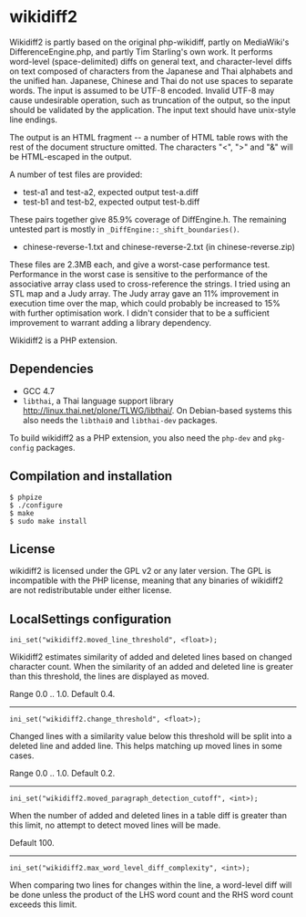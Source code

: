 # wikidiff2

Wikidiff2 is partly based on the original php-wikidiff, partly on MediaWiki's DifferenceEngine.php, and partly Tim Starling's own work. It performs word-level (space-delimited) diffs on general text, and character-level diffs on text composed of characters from the Japanese and Thai alphabets and the unified han. Japanese, Chinese and Thai do not use spaces to separate words. The input is assumed to be UTF-8 encoded. Invalid UTF-8 may cause undesirable operation, such as truncation of the output, so the input should be validated by the application. The input text should have unix-style line endings.

The output is an HTML fragment -- a number of HTML table rows with the rest of the document structure omitted. The characters "<", ">" and "&" will be HTML-escaped in the output.

A number of test files are provided:

* test-a1 and test-a2, expected output test-a.diff
* test-b1 and test-b2, expected output test-b.diff

These pairs together give 85.9% coverage of DiffEngine.h. The remaining untested part is mostly in `_DiffEngine::_shift_boundaries()`.

* chinese-reverse-1.txt and chinese-reverse-2.txt (in chinese-reverse.zip)

These files are 2.3MB each, and give a worst-case performance test. Performance in the worst case is sensitive to the performance of the associative array class used to cross-reference the strings. I tried using an STL map and a Judy array. The Judy array gave an 11% improvement in execution time over the map, which could probably be increased to 15% with further optimisation work. I didn't consider that to be a sufficient improvement to warrant adding a library dependency.

Wikidiff2 is a PHP extension.

## Dependencies

* GCC 4.7
* `libthai`, a Thai language support library <http://linux.thai.net/plone/TLWG/libthai/>. On Debian-based systems this also needs the `libthai0` and `libthai-dev` packages.

To build wikidiff2 as a PHP extension, you also need the `php-dev` and `pkg-config` packages.


## Compilation and installation

```
$ phpize
$ ./configure
$ make
$ sudo make install
```

## License
wikidiff2 is licensed under the GPL v2 or any later version. The GPL is incompatible
with the PHP license, meaning that any binaries of wikidiff2 are not redistributable
under either license.

## LocalSettings configuration

```
ini_set("wikidiff2.moved_line_threshold", <float>);
```

Wikidiff2 estimates similarity of added and deleted lines based on changed character count. When the similarity of an added and deleted line is greater than this threshold, the lines are displayed as moved.

Range 0.0 .. 1.0. Default 0.4.

-------

```
ini_set("wikidiff2.change_threshold", <float>);
```

Changed lines with a similarity value below this threshold will be split into a deleted line and added line. This helps matching up moved lines in some cases.

Range 0.0 .. 1.0. Default 0.2.

-------

```
ini_set("wikidiff2.moved_paragraph_detection_cutoff", <int>);
```

When the number of added and deleted lines in a table diff is greater than this limit, no attempt to detect moved lines will be made.

Default 100.

-------

```
ini_set("wikidiff2.max_word_level_diff_complexity", <int>);
```

When comparing two lines for changes within the line, a word-level diff will be
done unless the product of the LHS word count and the RHS word count exceeds
this limit.
